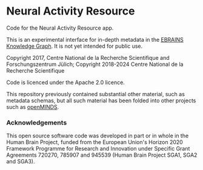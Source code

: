 # Neural Activity Resource

Code for the Neural Activity Resource app.

This is an experimental interface for in-depth metadata in the [EBRAINS Knowledge Graph](https://kg.ebrains.eu).
It is not yet intended for public use.

Copyright 2017, Centre National de la Recherche Scientifique and Forschungszentrum Jülich;
Copyright 2018-2024 Centre National de la Recherche Scientifique

Code is licenced under the Apache 2.0 licence.

This repository previously contained substantial other material, such as metadata schemas, but all such material has been folded into other projects
such as [openMINDS](https://openminds-documentation.readthedocs.io/).

### Acknowledgements
This open source software code was developed in part or in whole in the Human Brain Project, funded from the European Union's Horizon 2020 Framework Programme for Research and Innovation under Specific Grant Agreements 720270, 785907 and 945539 (Human Brain Project SGA1, SGA2 and SGA3).

